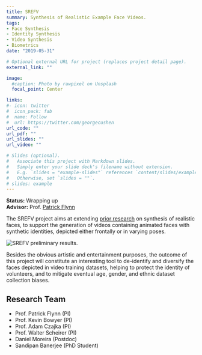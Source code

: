 ```yaml
---
title: SREFV
summary: Synthesis of Realistic Example Face Videos.
tags:
- Face Synthesis
- Identity Synthesis
- Video Synthesis
- Biometrics
date: "2019-05-31"

# Optional external URL for project (replaces project detail page).
external_link: ""

image:
  #caption: Photo by rawpixel on Unsplash
  focal_point: Center

links:
#- icon: twitter
#  icon_pack: fab
#  name: Follow
#  url: https://twitter.com/georgecushen
url_code: ""
url_pdf: ""
url_slides: ""
url_video: ""

# Slides (optional).
#   Associate this project with Markdown slides.
#   Simply enter your slide deck's filename without extension.
#   E.g. `slides = "example-slides"` references `content/slides/example-slides.md`.
#   Otherwise, set `slides = ""`.
# slides: example
---
```

**Status:** Wrapping up   
**Advisor:** Prof. [Patrick Flynn](http://sites.nd.edu/patrick-flynn/)

The SREFV project aims at extending [prior research](https://cvrl.nd.edu/projects/?project_name=Synthesis%20of%20Realistic%20Example%20Face%20Images%20(SREFI)) on synthesis of realistic faces, to support the generation of videos containing animated faces with synthetic identities, depicted either frontally or in varying poses.

![SREFV preliminary results.](sample.gif)

Besides the obvious artistic and entertainment purposes, the outcome of this project will constitute an interesting tool to de-identify and diversify the faces depicted in video training datasets, helping to protect the identity of volunteers, and to mitigate eventual age, gender, and ethnic dataset collection biases.

## Research Team
- Prof. Patrick Flynn (PI)
- Prof. Kevin Bowyer (PI)
- Prof. Adam Czajka (PI)
- Prof. Walter Scheirer (PI)
- Daniel Moreira (Postdoc)
- Sandipan Banerjee (PhD Student)
